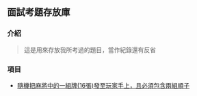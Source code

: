 ## 面試考題存放庫

### 介紹
> 這是用來存放我所考過的題目，當作紀錄還有反省

### 項目
 - [隨機把麻將中的一組牌(16張)發至玩家手上，且必須包含兩組順子](/IGS.Exam/) 
 
